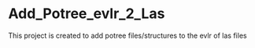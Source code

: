 # Add_Potree_evlr_2_Las
This project is created to add potree files/structures to the evlr of las files
